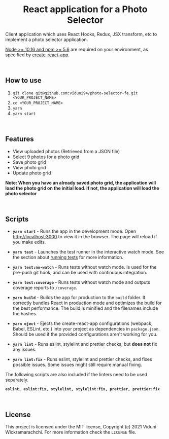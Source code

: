 <div align="center">
  <h1>
    React application for a Photo Selector
  </h1>
</div>

Client application which uses React Hooks, Redux, JSX transform, etc to implement a photo selector application.

[Node >= 10.16 and npm >= 5.6](https://nodejs.org/en/) are required on your environment, as specified by [create-react-app](https://reactjs.org/docs/create-a-new-react-app.html#create-react-app).

&nbsp;

## How to use

1. `git clone git@github.com:viduni94/photo-selector-fe.git <YOUR_PROJECT_NAME>`
2. `cd <YOUR_PROJECT_NAME>`
3. `yarn`
4. `yarn start`

&nbsp;

## Features

- View uploaded photos (Retrieved from a JSON file)
- Select 9 photos for a photo grid
- Save photo grid
- View photo grid
- Update photo grid

**Note: When you have an already saved photo grid, the application will load the photo grid on the initial load. If not, the application will load the photo selector**

&nbsp;

## Scripts

- **`yarn start`** - Runs the app in the development mode. Open [http://localhost:3000](http://localhost:3000) to view it in the browser. The page will reload if you make edits.

- **`yarn test`** - Launches the test runner in the interactive watch mode. See the section about [running tests](https://facebook.github.io/create-react-app/docs/running-tests) for more information.

- **`yarn test:no-watch`** - Runs tests without watch mode. Is used for the pre-push git hook, and can be used with continuous integration.

- **`yarn test:coverage`** - Runs tests without watch mode and outputs coverage reports to `/coverage`.

- **`yarn build`** - Builds the app for production to the `build` folder. It correctly bundles React in production mode and optimizes the build for the best performance. The build is minified and the filenames include the hashes.

- **`yarn eject`** - Ejects the create-react-app configurations (webpack, Babel, ESLint, etc.) into your project as dependencies in `package.json`. Should be used if the provided configurations aren't working for you.

- **`yarn lint`** - Runs eslint, stylelint and prettier checks, but **does not** fix any issues.

- **`yarn lint:fix`** - Runs eslint, stylelint and prettier checks, and fixes possible issues. Some issues might still require manual fixing.

The following scripts are also included if the linters need to be used separately.

**`eslint, eslint:fix, stylelint, stylelint:fix, prettier, prettier:fix`**

&nbsp;

## License

This project is licensed under the MIT license, Copyright (c) 2021 Viduni Wickramarachchi. For more information check the `LICENSE` file.
